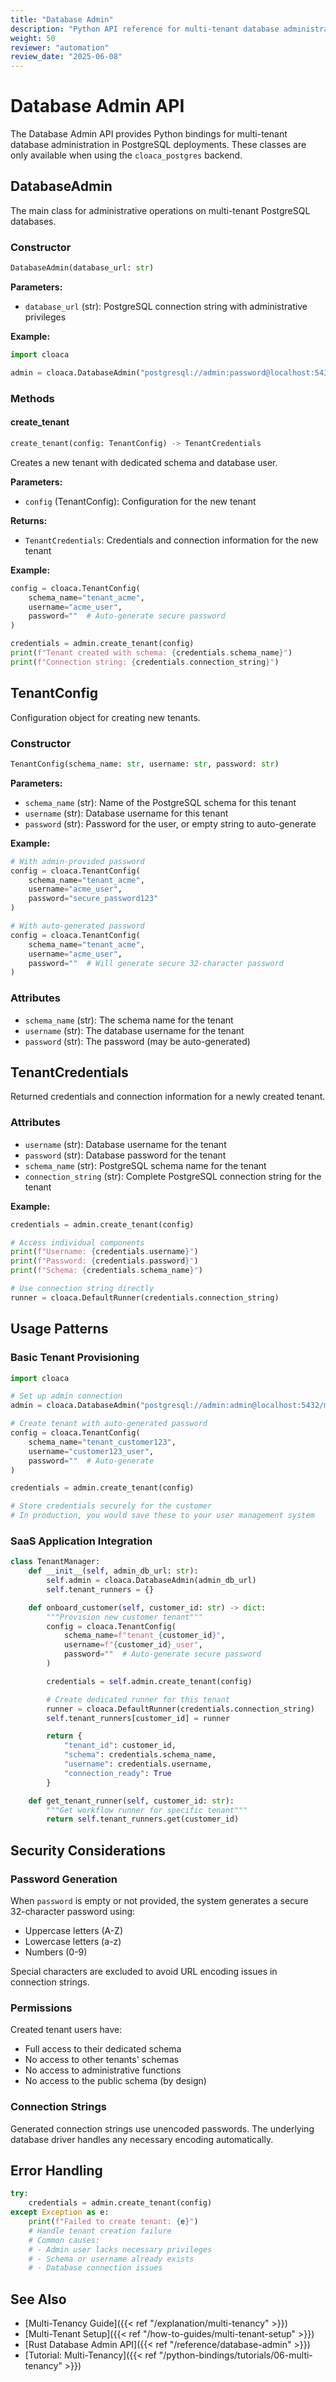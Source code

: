 ```yaml
---
title: "Database Admin"
description: "Python API reference for multi-tenant database administration"
weight: 50
reviewer: "automation"
review_date: "2025-06-08"
---
```


# Database Admin API

The Database Admin API provides Python bindings for multi-tenant database administration in PostgreSQL deployments. These classes are only available when using the `cloaca_postgres` backend.

## DatabaseAdmin

The main class for administrative operations on multi-tenant PostgreSQL databases.

### Constructor

```python
DatabaseAdmin(database_url: str)
```

**Parameters:**
- `database_url` (str): PostgreSQL connection string with administrative privileges

**Example:**
```python
import cloaca

admin = cloaca.DatabaseAdmin("postgresql://admin:password@localhost:5432/mydb")
```

### Methods

#### create_tenant

```python
create_tenant(config: TenantConfig) -> TenantCredentials
```

Creates a new tenant with dedicated schema and database user.

**Parameters:**
- `config` (TenantConfig): Configuration for the new tenant

**Returns:**
- `TenantCredentials`: Credentials and connection information for the new tenant

**Example:**
```python
config = cloaca.TenantConfig(
    schema_name="tenant_acme",
    username="acme_user",
    password=""  # Auto-generate secure password
)

credentials = admin.create_tenant(config)
print(f"Tenant created with schema: {credentials.schema_name}")
print(f"Connection string: {credentials.connection_string}")
```

## TenantConfig

Configuration object for creating new tenants.

### Constructor

```python
TenantConfig(schema_name: str, username: str, password: str)
```

**Parameters:**
- `schema_name` (str): Name of the PostgreSQL schema for this tenant
- `username` (str): Database username for this tenant
- `password` (str): Password for the user, or empty string to auto-generate

**Example:**
```python
# With admin-provided password
config = cloaca.TenantConfig(
    schema_name="tenant_acme",
    username="acme_user",
    password="secure_password123"
)

# With auto-generated password
config = cloaca.TenantConfig(
    schema_name="tenant_acme",
    username="acme_user",
    password=""  # Will generate secure 32-character password
)
```

### Attributes

- `schema_name` (str): The schema name for the tenant
- `username` (str): The database username for the tenant
- `password` (str): The password (may be auto-generated)

## TenantCredentials

Returned credentials and connection information for a newly created tenant.

### Attributes

- `username` (str): Database username for the tenant
- `password` (str): Database password for the tenant
- `schema_name` (str): PostgreSQL schema name for the tenant
- `connection_string` (str): Complete PostgreSQL connection string for the tenant

**Example:**
```python
credentials = admin.create_tenant(config)

# Access individual components
print(f"Username: {credentials.username}")
print(f"Password: {credentials.password}")
print(f"Schema: {credentials.schema_name}")

# Use connection string directly
runner = cloaca.DefaultRunner(credentials.connection_string)
```

## Usage Patterns

### Basic Tenant Provisioning

```python
import cloaca

# Set up admin connection
admin = cloaca.DatabaseAdmin("postgresql://admin:admin@localhost:5432/myapp")

# Create tenant with auto-generated password
config = cloaca.TenantConfig(
    schema_name="tenant_customer123",
    username="customer123_user",
    password=""  # Auto-generate
)

credentials = admin.create_tenant(config)

# Store credentials securely for the customer
# In production, you would save these to your user management system
```

### SaaS Application Integration

```python
class TenantManager:
    def __init__(self, admin_db_url: str):
        self.admin = cloaca.DatabaseAdmin(admin_db_url)
        self.tenant_runners = {}

    def onboard_customer(self, customer_id: str) -> dict:
        """Provision new customer tenant"""
        config = cloaca.TenantConfig(
            schema_name=f"tenant_{customer_id}",
            username=f"{customer_id}_user",
            password=""  # Auto-generate secure password
        )

        credentials = self.admin.create_tenant(config)

        # Create dedicated runner for this tenant
        runner = cloaca.DefaultRunner(credentials.connection_string)
        self.tenant_runners[customer_id] = runner

        return {
            "tenant_id": customer_id,
            "schema": credentials.schema_name,
            "username": credentials.username,
            "connection_ready": True
        }

    def get_tenant_runner(self, customer_id: str):
        """Get workflow runner for specific tenant"""
        return self.tenant_runners.get(customer_id)
```

## Security Considerations

### Password Generation

When `password` is empty or not provided, the system generates a secure 32-character password using:
- Uppercase letters (A-Z)
- Lowercase letters (a-z)
- Numbers (0-9)

Special characters are excluded to avoid URL encoding issues in connection strings.

### Permissions

Created tenant users have:
- Full access to their dedicated schema
- No access to other tenants' schemas
- No access to administrative functions
- No access to the public schema (by design)

### Connection Strings

Generated connection strings use unencoded passwords. The underlying database driver handles any necessary encoding automatically.

## Error Handling

```python
try:
    credentials = admin.create_tenant(config)
except Exception as e:
    print(f"Failed to create tenant: {e}")
    # Handle tenant creation failure
    # Common causes:
    # - Admin user lacks necessary privileges
    # - Schema or username already exists
    # - Database connection issues
```

## See Also

- [Multi-Tenancy Guide]({{< ref "/explanation/multi-tenancy" >}})
- [Multi-Tenant Setup]({{< ref "/how-to-guides/multi-tenant-setup" >}})
- [Rust Database Admin API]({{< ref "/reference/database-admin" >}})
- [Tutorial: Multi-Tenancy]({{< ref "/python-bindings/tutorials/06-multi-tenancy" >}})
